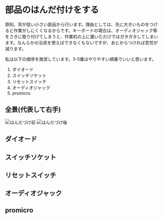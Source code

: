 # 部品のはんだ付けをする

原則、背が低い小さい部品から行います。理由としては、先に大きいものをつけると作業がしにくくなるからです。キーボードの場合は、オーディオジャック等をさきに取り付けてしまうと、作業机の上に置いただけではガタガタしてしまいます。なんらかの治具を使えばできなくもないですが、あとからつければ苦労が減ります。

私は以下の順序を推奨しています。3-5番はやりやすい順番でいいと思います。

1. ダイオード
2. スイッチソケット
3. リセットスイッチ
4. オーディオジャック
5. promicro

## 全景(代表して右手)

![はんだづけ前](/jp60split/before_soldering.jpg)
![はんだづけ後](/jp60split/after_soldering.jpg)



## ダイオード

## スイッチソケット

## リセットスイッチ

## オーディオジャック

## promicro

 